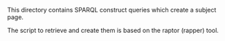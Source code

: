 This directory contains SPARQL construct queries which create a subject page.

The script to retrieve and create them is based on the raptor (rapper) tool.
